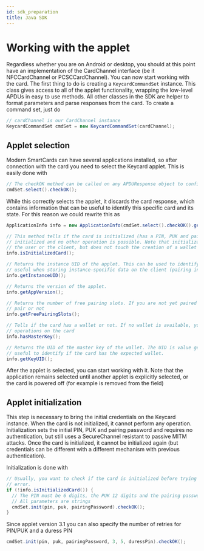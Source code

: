 ```yaml
---
id: sdk_preparation
title: Java SDK
---
```


# Working with the applet

Regardless whether you are on Android or desktop, you should at this point have an implementation of the CardChannel interface (be it NFCCardChannel or PCSCCardChannel). You can now start working with the card. The first thing to do is creating a `KeycardCommandSet` instance. This class gives access to all of the applet functionality, wrapping the low-level APDUs in easy to use methods. All other classes in the SDK are helper to format parameters and parse responses from the card. To create a command set, just do

```java
// cardChannel is our CardChannel instance
KeycardCommandSet cmdSet = new KeycardCommandSet(cardChannel);
```

## Applet selection

Modern SmartCards can have several applications installed, so after connection with the card you need to select the Keycard applet. This is easily done with

```java
// The checkOK method can be called on any APDUResponse object to confirm that the
cmdSet.select().checkOK();
```

While this correctly selects the applet, it discards the card response, which contains information that can be useful to identify this specific card and its state. For this reason we could rewrite this as

```java
ApplicationInfo info = new ApplicationInfo(cmdSet.select().checkOK().getData());

// This method tells if the card is initialized (has a PIN, PUK and pairing password). If it is not, it must be
// initialized and no other operation is possible. Note that initialization touches only credentials to authenticate
// the user or the client, but does not touch the creation of a wallet on the card
info.isInitializedCard();

// Returns the instance UID of the applet. This can be used to identify this specific applet instance, very
// useful when storing instance-specific data on the client (pairing info, cached data, etc).
info.getInstanceUID();

// Returns the version of the applet.
info.getAppVersion();

// Returns the number of free pairing slots. If you are not yet paired with the card, it helps you know if you can still
// pair or not
info.getFreePairingSlots();

// Tells if the card has a wallet or not. If no wallet is available, you must create once before you can perform most
// operations on the card
info.hasMasterKey();

// Returns the UID of the master key of the wallet. The UID is value generated starting from the public key and is 
// useful to identify if the card has the expected wallet.
info.getKeyUID();
```

After the applet is selected, you can start working with it. Note that the application remains selected until another applet is explicitly selected, or the card is powered off (for example is removed from the field)

## Applet initialization

This step is necessary to bring the initial credentials on the Keycard instance. When the card is not initialized, it cannot perform any operation. Initialization sets the initial PIN, PUK and pairing password and requires no authentication, but still uses a SecureChannel resistant to passive MITM attacks. Once the card is initialized, it cannot be initialized again (but credentials can be different with a different mechanism with previous authentication).

Initialization is done with

```java
// Usually, you want to check if the card is initialized before trying to initialize it, otherwise you will receive an
// error.
if (!info.isInitializedCard()) {
  // The PIN must be 6 digits, the PUK 12 digits and the pairing password can be any password. 
  // All parameters are strings
  cmdSet.init(pin, puk, pairingPassword).checkOK();
}
```

Since applet version 3.1 you can also specify the number of retries for PIN/PUK and a duress PIN

```java
cmdSet.init(pin, puk, pairingPassword, 3, 5, duressPin).checkOK();
```
